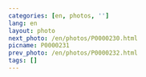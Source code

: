 ```yaml
---
categories: [en, photos, '']
lang: en
layout: photo
next_photo: /en/photos/P0000230.html
picname: P0000231
prev_photo: /en/photos/P0000232.html
tags: []
---
```

